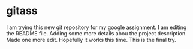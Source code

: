 # gitass
I am trying this new git repository for my google assignment.
I am editing the README file. Adding some more details abou the project description.
Made one more edit. Hopefully it works this time.
This is the final try.
